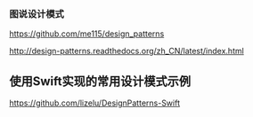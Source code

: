 ### 图说设计模式
https://github.com/me115/design_patterns

http://design-patterns.readthedocs.org/zh_CN/latest/index.html


## 使用Swift实现的常用设计模式示例
https://github.com/lizelu/DesignPatterns-Swift
